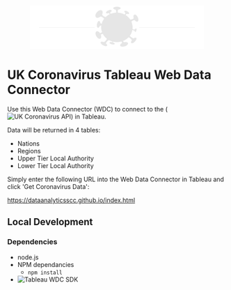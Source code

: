 <p align = "center">
  <img src="https://github.com/DataAnalyticsSCC/DataAnalyticsSCC.github.io/blob/main/covid_icon_grey_line.png" alt="covid icon" width="400" height="100">
</p>

# UK Coronavirus Tableau Web Data Connector

Use this Web Data Connector (WDC) to connect to the (![UK Coronavirus API](https://coronavirus.data.gov.uk/)) in Tableau. 

Data will be returned in 4 tables:

* Nations
* Regions
* Upper Tier Local Authority
* Lower Tier Local Authority

Simply enter the following URL into the Web Data Connector in Tableau and click 'Get Coronavirus Data':

https://dataanalyticsscc.github.io/index.html

## Local Development

### Dependencies

* node.js
* NPM dependancies
  * ```npm install```
* ![Tableau WDC SDK](https://tableau.github.io/webdataconnector/)
